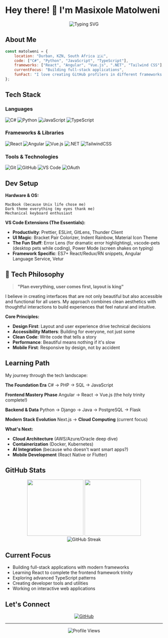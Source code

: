 # Hey there! 👋 I'm Masixole Matolweni

<div align="center">
  <img src="https://readme-typing-svg.herokuapp.com?font=Fira+Code&pause=1000&color=36BCF7&center=true&vCenter=true&width=435&lines=Full-Stack+Developer;C%23+%7C+Python+%7C+JavaScript;Building+Cool+Stuff+Daily;From+Johannesburg%2C+SA" alt="Typing SVG" />
</div>

## About Me

```javascript
const matolweni = {
    location: "Durban, KZN, South Africa 🇿🇦",
    code: ["C#", "Python", "JavaScript", "TypeScript"],
    frameworks: ["React", "Angular", "Vue.js", ".NET", "Tailwind CSS"],
    currentFocus: "Building full-stack applications",
    funFact: "I love creating GitHub profilers in different frameworks!"
};
```

## Tech Stack

### Languages
![C#](https://img.shields.io/badge/C%23-239120?style=for-the-badge&logo=c-sharp&logoColor=white)
![Python](https://img.shields.io/badge/Python-3776AB?style=for-the-badge&logo=python&logoColor=white)
![JavaScript](https://img.shields.io/badge/JavaScript-F7DF1E?style=for-the-badge&logo=javascript&logoColor=black)
![TypeScript](https://img.shields.io/badge/TypeScript-007ACC?style=for-the-badge&logo=typescript&logoColor=white)

### Frameworks & Libraries
![React](https://img.shields.io/badge/React-20232A?style=for-the-badge&logo=react&logoColor=61DAFB)
![Angular](https://img.shields.io/badge/Angular-DD0031?style=for-the-badge&logo=angular&logoColor=white)
![Vue.js](https://img.shields.io/badge/Vue.js-35495E?style=for-the-badge&logo=vuedotjs&logoColor=4FC08D)
![.NET](https://img.shields.io/badge/.NET-5C2D91?style=for-the-badge&logo=.net&logoColor=white)
![TailwindCSS](https://img.shields.io/badge/Tailwind_CSS-38B2AC?style=for-the-badge&logo=tailwind-css&logoColor=white)

### Tools & Technologies
![Git](https://img.shields.io/badge/Git-F05032?style=for-the-badge&logo=git&logoColor=white)
![GitHub](https://img.shields.io/badge/GitHub-100000?style=for-the-badge&logo=github&logoColor=white)
![VS Code](https://img.shields.io/badge/VS_Code-007ACC?style=for-the-badge&logo=visual%20studio%20code&logoColor=white)
![OAuth](https://img.shields.io/badge/OAuth-4285F4?style=for-the-badge&logo=auth0&logoColor=white)

## Dev Setup

**Hardware & OS:**
```
MacBook (because Unix life chose me)
Dark theme everything (my eyes thank me)
Mechanical keyboard enthusiast
```

**VS Code Extensions (The Essentials):**
- **Productivity**: Prettier, ESLint, GitLens, Thunder Client
- **UI Magic**: Bracket Pair Colorizer, Indent Rainbow, Material Icon Theme
- **The Fun Stuff**: Error Lens (for dramatic error highlighting), vscode-pets (desktop pets while coding), Power Mode (screen shakes on typing)
- **Framework Specific**: ES7+ React/Redux/RN snippets, Angular Language Service, Vetur

## 💭 Tech Philosophy

> **"Plan everything, user comes first, layout is king"**

I believe in creating interfaces that are not only beautiful but also accessible and functional for all users. My approach combines clean aesthetics with thoughtful interactions to build experiences that feel natural and intuitive.

**Core Principles:**
- **Design First**: Layout and user experience drive technical decisions
- **Accessibility Matters**: Building for everyone, not just some
- **Clean Code**: Write code that tells a story
- **Performance**: Beautiful means nothing if it's slow
- **Mobile First**: Responsive by design, not by accident

## Learning Path

My journey through the tech landscape:

**The Foundation Era**
C# → PHP → SQL → JavaScript

**Frontend Mastery Phase**
Angular → React → Vue.js (the holy trinity complete!)

**Backend & Data**
Python → Django → Java → PostgreSQL → Flask

**Modern Stack Evolution**
Next.js → **Cloud Computing** (current focus)

**What's Next:**
- **Cloud Architecture** (AWS/Azure/Oracle deep dive)
- **Containerization** (Docker, Kubernetes)
- **AI Integration** (because who doesn't want smart apps?)
- **Mobile Development** (React Native or Flutter)

## GitHub Stats

<div align="center">
  <img height="180em" src="https://github-readme-stats.vercel.app/api?username=Matolweni95&show_icons=true&theme=tokyonight&include_all_commits=true&count_private=true"/>
  <img height="180em" src="https://github-readme-stats.vercel.app/api/top-langs/?username=Matolweni95&layout=compact&langs_count=8&theme=tokyonight"/>
</div>

<div align="center">
  <img src="https://github-readme-streak-stats.herokuapp.com/?user=Matolweni95&theme=tokyonight" alt="GitHub Streak"/>
</div>

## Current Focus

- Building full-stack applications with modern frameworks
- Learning React to complete the frontend framework trinity
- Exploring advanced TypeScript patterns
- Creating developer tools and utilities
- Working on interactive web applications

## Let's Connect

<div align="center">
  
[![GitHub](https://img.shields.io/badge/GitHub-100000?style=for-the-badge&logo=github&logoColor=white)](https://github.com/Matolweni95)

</div>

---

<div align="center">
  <img src="https://komarev.com/ghpvc/?username=Matolweni95&color=blue&style=flat-square" alt="Profile Views"/>
</div>
